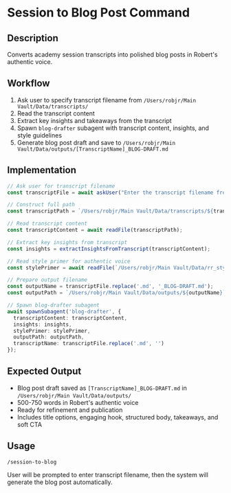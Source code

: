# Session to Blog Post Command

## Description
Converts academy session transcripts into polished blog posts in Robert's authentic voice.

## Workflow
1. Ask user to specify transcript filename from `/Users/robjr/Main Vault/Data/transcripts/`
2. Read the transcript content
3. Extract key insights and takeaways from the transcript
4. Spawn `blog-drafter` subagent with transcript content, insights, and style guidelines
5. Generate blog post draft and save to `/Users/robjr/Main Vault/Data/outputs/[TranscriptName]_BLOG-DRAFT.md`

## Implementation

```typescript
// Ask user for transcript filename
const transcriptFile = await askUser("Enter the transcript filename from /Users/robjr/Main Vault/Data/transcripts/ (e.g., 'LS 33_ Mastering Composition.md'):");

// Construct full path
const transcriptPath = `/Users/robjr/Main Vault/Data/transcripts/${transcriptFile}`;

// Read transcript content
const transcriptContent = await readFile(transcriptPath);

// Extract key insights from transcript
const insights = extractInsightsFromTranscript(transcriptContent);

// Read style primer for authentic voice
const stylePrimer = await readFile(`/Users/robjr/Main Vault/Data/rr_style_primer.md`);

// Prepare output filename
const outputName = transcriptFile.replace('.md', '_BLOG-DRAFT.md');
const outputPath = `/Users/robjr/Main Vault/Data/outputs/${outputName}`;

// Spawn blog-drafter subagent
await spawnSubagent('blog-drafter', {
  transcriptContent: transcriptContent,
  insights: insights,
  stylePrimer: stylePrimer,
  outputPath: outputPath,
  transcriptName: transcriptFile.replace('.md', '')
});
```

## Expected Output
- Blog post draft saved as `[TranscriptName]_BLOG-DRAFT.md` in `/Users/robjr/Main Vault/Data/outputs/`
- 500-750 words in Robert's authentic voice
- Ready for refinement and publication
- Includes title options, engaging hook, structured body, takeaways, and soft CTA

## Usage
```
/session-to-blog
```

User will be prompted to enter transcript filename, then the system will generate the blog post automatically.